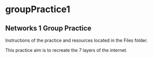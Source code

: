 # groupPractice1
## Networks 1 Group Practice

Instructions of the practice and resources located in the Files folder.

This practice aim is to recreate the 7 layers of the internet.
